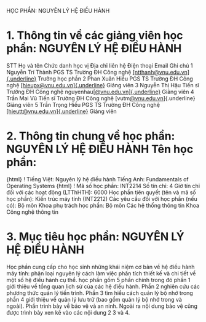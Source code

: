 HỌC PHẦN: NGUYÊN LÝ HỆ ĐIỀU HÀNH
# 1. Thông tin về các giảng viên học phần: NGUYÊN LÝ HỆ ĐIỀU HÀNH
STT Họ và tên Chức danh học vị Địa chỉ liên hệ Điện thoại Email Ghi chú 1 Nguyễn Trí Thành PGS TS Trường ĐH Công nghệ [[ntthanh\@vnu.edu.vn]{.underline}](mailto:ntthanh@vnu.edu.vn) Trưởng học phần
2 Phan Xuân Hiếu PGS TS Trường ĐH Công nghệ [[hieupx\@vnu.edu.vn]{.underline}](mailto:hieupx@vnu.edu.vn) Giảng viên
3 Nguyễn Thị Hậu Tiến sĩ Trường ĐH Công nghệ nguyenhau[[\@vnu.edu.vn]{.underline}](mailto:haunt@vnu.edu.vn) Giảng viên
4 Trần Mai Vũ Tiến sĩ Trường ĐH Công nghệ [vutm[\@vnu.edu.vn](mailto:trongld@vnu.edu.vn)]{.underline} Giảng viên
5 Trần Trọng Hiếu PGS TS Trường ĐH Công nghệ [[hieutt\@vnu.edu.vn]{.underline}](mailto:hieutt@vnu.edu.vn) Giảng viên
# 2. Thông tin chung về học phần: NGUYÊN LÝ HỆ ĐIỀU HÀNH Tên học phần:
{html}
! Tiếng Việt: Nguyên lý hệ điều hành Tiếng Anh: Fundamentals of Operating Systems
{html}
! Mã số học phần: INT2214 Số tín chỉ: 4 Giờ tín chỉ đối với các hoạt động (LTThHTH): 6000 Học phần tiên quyết (tên và mã số học phần): Kiến trúc máy tính
(INT2212) Các yêu cầu đối với học phần (nếu có): Bộ môn Khoa phụ trách học phần: Bộ môn Các hệ thống thông tin Khoa
Công nghệ thông tin
# 3. Mục tiêu học phần: NGUYÊN LÝ HỆ ĐIỀU HÀNH
Học phần cung cấp cho học sinh những khái niệm cơ bản về hệ điều hành
máy tính: phân loại nguyên lý cách làm việc phân tích thiết kế và chi
tiết về một số hệ điều hành cụ thể. học phần gồm 5 phần chính trong đó
phần 1 giới thiệu về tổng quan lịch sử của các hệ điều hành. Phần 2
nghiên cứu các phương thức quản lý tiến trình. Phần 3 tìm hiểu cách quản
lý bộ nhớ trong phần 4 giới thiệu về quản lý lưu trữ (bao gồm quản lý
bộ nhớ trong và ngoài). Phần trình bày về bảo vệ và an ninh. Ngoài ra
nội dung bảo vệ cũng được trình bày xen kẽ vào các nội dung 2 3 và 4.
